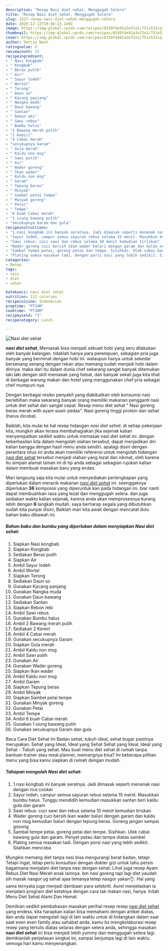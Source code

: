 ```yaml
---
description: "Resep Nasi diet sehat, Menggugah Selera"
title: "Resep Nasi diet sehat, Menggugah Selera"
slug: 1527-resep-nasi-diet-sehat-menggugah-selera
date: 2020-12-12T19:48:23.149Z
image: https://img-global.cpcdn.com/recipes/0339fde92a3ef2a1/751x532cq70/nasi-diet-sehat-foto-resep-utama.jpg
thumbnail: https://img-global.cpcdn.com/recipes/0339fde92a3ef2a1/751x532cq70/nasi-diet-sehat-foto-resep-utama.jpg
cover: https://img-global.cpcdn.com/recipes/0339fde92a3ef2a1/751x532cq70/nasi-diet-sehat-foto-resep-utama.jpg
author: Hattie Nash
ratingvalue: 5
reviewcount: 15
recipeingredient:
- " Nasi kongbab"
- " Kongbab"
- " Beras putih"
- " Air"
- " Sayur lodeh"
- " Wortel"
- " Terong"
- " Daun so"
- " Kacang panjang"
- " Nangka muda"
- " Daun bawang"
- " Santan"
- " Rebon ebi"
- " Sawi rebus"
- " Bumbu halus"
- "2 Bawang merah putih"
- "2 Kemiri"
- "4 Cabai merah"
- "secukupnya Garam"
- " Gula merah"
- " Kaldu non msg"
- " Sawi putih"
- " Air"
- " Wader goreng"
- " Ikan wader"
- " Kaldu non msg"
- " Garam"
- " Tepung beras"
- " Minyak"
- " Sambel petai tempe"
- " Minyak goreng"
- " Petai"
- " Tempe"
- "6 buah Cabai merah"
- "1 siung bawang putih"
- "secukupnya Garam dan gula"
recipeinstructions:
- "1.nasi kongbab ini banyak seratnya. Jadi dimasak seperti menanak nasi dengan rice cooker"
- "Sayur lodeh, campur semua sayuran rebus selama 15 menit. Masukkan bumbu halus. Tunggu mendidih kemudian masukkan santan beri kaldu gula dan garam"
- "Sawi rebus: cuci sawi dan rebus selama 10 menit kemudian tiriskan"
- "Wader goreng cuci bersih ikan wader baluri dengan garam dan kaldu non msg kemudian baluri dengan tepung beras. Goreng jangan sampai gosong"
- "Sambal tempe petai, goreng petai dan tempe. Sisihkan. Ulek cabai bawang gula dan garam. Penyet petau dan tempe diatas sambel"
- "Plating semua masakan tadi. Dengan porsi nasi yang lebih sedikit. Silahkan mencoba"
categories:
- Resep
tags:
- nasi
- diet
- sehat

katakunci: nasi diet sehat 
nutrition: 112 calories
recipecuisine: Indonesian
preptime: "PT34M"
cooktime: "PT30M"
recipeyield: "3"
recipecategory: Lunch

---
```



![Nasi diet sehat](https://img-global.cpcdn.com/recipes/0339fde92a3ef2a1/751x532cq70/nasi-diet-sehat-foto-resep-utama.jpg)

<b><i>nasi diet sehat</i></b>, Memasak bisa menjadi sebuah hobi yang seru dilakukan oleh banyak kalangan. tidaklah hanya para perempuan, sebagian pria juga banyak yang berminat dengan hobi ini. walaupun hanya untuk sekedar bersenang senang dengan rekan atau memang sudah menjadi hobi dalam dirinya. maka dari itu dalam dunia chef sekarang sangat banyak ditemukan laki laki dengan skill memasak yang hebat, dan banyak sekali juga kita lihat di berbagai warung makan dan hotel yang menggunakan chef pria sebagai chef mumpuni nya.

Dengan berbagai resiko penyakit yang diakibatkan oleh konsumsi nasi berlebihan maka sekarang banyak orang memiliki makanan pengganti nasi untuk diet sehat dan sangat cepat. Resep menu diet sehat &#34; Nasi goreng beras merah with ayam suwir pedas&#34;. Nasi goreng tinggi protein dan sehat (harus dicoba).

Baiklah, kita mulai ke hal resep hidangan <i>nasi diet sehat</i>. di setiap pekerjaan kita, mungkin akan terasa membahagiakan jika sejenak kalian menyempatkan sedikit waktu untuk memasak nasi diet sehat ini. dengan keberhasilan kita dalam mengolah olahan tersebut, dapat menjadikan diri kalian bangga dengan hasil menu anda sendiri. apalagi disini dengan perantara situs ini anda akan memiliki referensi untuk mengolah hidangan <u>nasi diet sehat</u> tersebut menjadi olahan yang lezat dan nikmat, oleh karena itu simpan alamat laman ini di hp anda sebagai sebagian rujukan kalian dalam membuat masakan baru yang endes.


Mari langsung saja kita mulai untuk menyediakan perlengkapan yang diperlukan dalam meracik makanan <u><i>nasi diet sehat</i></u> ini. seenggaknya diperlukan <b>36</b> komposisi yang diperuntuk kan pada hidangan ini. biar nanti dapat membuahkan rasa yang lezat dan menggugah selera. dan juga sediakan waktu kalian sejenak, karena anda akan memprosesnya kurang lebih dengan <b>6</b> langkah mudah. saya berharap segala yang dibutuhkan sudah kita punyai disini, Baiklah mari kita awali dengan mencatat dulu bahan baku dibawah ini.

<!--inarticleads1-->

##### Bahan baku dan bumbu yang diperlukan dalam menyiapkan Nasi diet sehat:

1. Siapkan  Nasi kongbab
1. Siapkan  Kongbab
1. Sediakan  Beras putih
1. Siapkan  Air
1. Ambil  Sayur lodeh
1. Ambil  Wortel
1. Siapkan  Terong
1. Sediakan  Daun so
1. Gunakan  Kacang panjang
1. Gunakan  Nangka muda
1. Gunakan  Daun bawang
1. Sediakan  Santan
1. Siapkan  Rebon /ebi
1. Ambil  Sawi rebus
1. Gunakan  Bumbu halus
1. Ambil 2 Bawang merah putih
1. Sediakan 2 Kemiri
1. Ambil 4 Cabai merah
1. Gunakan secukupnya Garam
1. Siapkan  Gula merah
1. Ambil  Kaldu non msg
1. Ambil  Sawi putih
1. Gunakan  Air
1. Gunakan  Wader goreng
1. Siapkan  Ikan wader
1. Ambil  Kaldu non msg
1. Ambil  Garam
1. Siapkan  Tepung beras
1. Ambil  Minyak
1. Siapkan  Sambel petai tempe
1. Gunakan  Minyak goreng
1. Gunakan  Petai
1. Ambil  Tempe
1. Ambil 6 buah Cabai merah
1. Gunakan 1 siung bawang putih
1. Gunakan secukupnya Garam dan gula


Baca Cara Diet Sehat Ini Badan sehat, tubuh ideal, sehat bugar pastinya merupakan. Sehat yang Ideal, Ideal yang Sehat Sehat yang Ideal, Ideal yang Sehat - Tubuh yang sehat. Mau buat menu diet sehat di rumah tanpa bantuan trainer atau meal planner, memangnya bisa? Ini beberapa pilihan menu yang bisa kamu siapkan di rumah dengan mudah. 

<!--inarticleads2-->

##### Tahapan mengolah Nasi diet sehat:

1. 1.nasi kongbab ini banyak seratnya. Jadi dimasak seperti menanak nasi dengan rice cooker
1. Sayur lodeh, campur semua sayuran rebus selama 15 menit. Masukkan bumbu halus. Tunggu mendidih kemudian masukkan santan beri kaldu gula dan garam
1. Sawi rebus: cuci sawi dan rebus selama 10 menit kemudian tiriskan
1. Wader goreng cuci bersih ikan wader baluri dengan garam dan kaldu non msg kemudian baluri dengan tepung beras. Goreng jangan sampai gosong
1. Sambal tempe petai, goreng petai dan tempe. Sisihkan. Ulek cabai bawang gula dan garam. Penyet petau dan tempe diatas sambel
1. Plating semua masakan tadi. Dengan porsi nasi yang lebih sedikit. Silahkan mencoba


Mungkin memang diet tanpa nasi bisa mengurangi berat badan, tetapi Tetapi ingat, tetap perlu konsultasi dengan dokter gizi untuk tahu persis bagaimana menjalani diet tanpa nasi dengan sehat. Lihat juga resep Ayam Rebus Diet Nasi Merah enak lainnya. bm nasi goreng tapi lagi diet yaudah sih masak nasgor yg sehat ajaa temanya tetep nasgor yakan👌. Hal yang sama ternyata juga menjadi dambaan para selebriti. Aurel menjelaskan ia menjalani program diet ketatnya dengan cara tak makan nasi, hanya. Inilah Menu Diet Sehat Alami Dan Hemat. 

Demikian sedikit pembahasan masakan perihal resep resep <u>nasi diet sehat</u> yang endess. kita harapkan kalian bisa memahami dengan artikel diatas, dan anda dapat mengolah lagi di lain waktu untuk di hidangkan dalam saat saat even even family atau sahabat anda. kamu bs mengkolaborasi resep resep yang tertulis diatas selaras dengan selera anda, sehingga masakan <b>nasi diet sehat</b> ini bisa menjadi lebih yummy dan menggugah selera lagi. demikianlah penjelasan singkat ini, sampai berjumpa lagi di lain waktu. semoga hari kamu menyenangkan.
